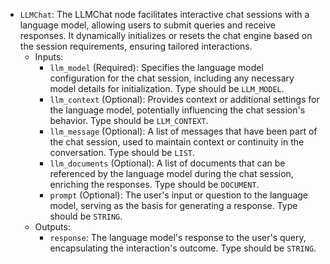 - `LLMChat`: The LLMChat node facilitates interactive chat sessions with a language model, allowing users to submit queries and receive responses. It dynamically initializes or resets the chat engine based on the session requirements, ensuring tailored interactions.
    - Inputs:
        - `llm_model` (Required): Specifies the language model configuration for the chat session, including any necessary model details for initialization. Type should be `LLM_MODEL`.
        - `llm_context` (Optional): Provides context or additional settings for the language model, potentially influencing the chat session's behavior. Type should be `LLM_CONTEXT`.
        - `llm_message` (Optional): A list of messages that have been part of the chat session, used to maintain context or continuity in the conversation. Type should be `LIST`.
        - `llm_documents` (Optional): A list of documents that can be referenced by the language model during the chat session, enriching the responses. Type should be `DOCUMENT`.
        - `prompt` (Optional): The user's input or question to the language model, serving as the basis for generating a response. Type should be `STRING`.
    - Outputs:
        - `response`: The language model's response to the user's query, encapsulating the interaction's outcome. Type should be `STRING`.
